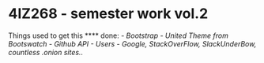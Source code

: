 4IZ268 - semester work vol.2
=============================

Things used to get this **** done:
*- Bootstrap*
*- United Theme from Bootswatch*
*- Github API - Users*
*- Google, StackOverFlow, SlackUnderBow, countless .onion sites..*
